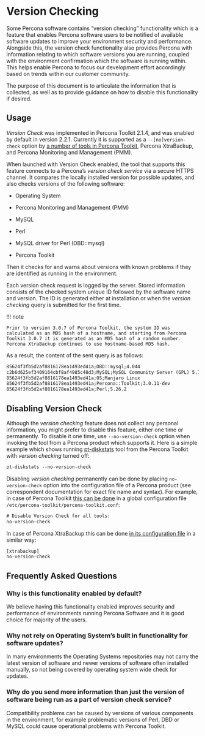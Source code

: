 # Version Checking

Some Percona software contains “version checking” functionality which is a
feature that enables Percona software users to be notified of available software
updates to improve your environment security and performance. Alongside this,
the version check functionality also provides Percona with information relating
to which software versions you are running, coupled with the environment
confirmation which the software is running within. This helps enable Percona to
focus our development effort accordingly based on trends within our customer
community.

The purpose of this document is to articulate the information that is collected,
as well as to provide guidance on how to disable this functionality if desired.

## Usage

*Version Check* was implemented in Percona Toolkit 2.1.4, and was enabled by default in
version 2.2.1. Currently it is supported as a `--[no]version-check` option
by [a number of tools in Percona Toolkit](https://www.percona.com/doc/percona-toolkit/LATEST/genindex.html),
Percona XtraBackup, and Percona Monitoring and Management (PMM).

When launched with Version Check enabled, the tool that supports this feature
connects to a Percona’s *version check service* via a secure HTTPS channel. It
compares the locally installed version for possible updates, and also checks
versions of the following software:

* Operating System

* Percona Monitoring and Management (PMM)

* MySQL

* Perl

* MySQL driver for Perl (DBD::mysql)

* Percona Toolkit

Then it checks for and warns about versions with known problems if they are
identified as running in the environment.

Each version check request is logged by the server. Stored information consists
of the checked system unique ID followed by the software name and version.  The
ID is generated either at installation or when the *version checking* query is
submitted for the first time.

!!! note

    Prior to version 3.0.7 of Percona Toolkit, the system ID was calculated as an MD5 hash of a hostname, and starting from Percona Toolkit 3.0.7 it is generated as an MD5 hash of a random number. Percona XtraBackup continues to use hostname-based MD5 hash.

As a result, the content of the sent query is as follows:

```default
85624f3fb5d2af8816178ea1493ed41a;DBD::mysql;4.044
c2b6d625ef3409164cbf8af4985c48d3;MySQL;MySQL Community Server (GPL) 5.7.22-log
85624f3fb5d2af8816178ea1493ed41a;OS;Manjaro Linux
85624f3fb5d2af8816178ea1493ed41a;Percona::Toolkit;3.0.11-dev
85624f3fb5d2af8816178ea1493ed41a;Perl;5.26.2
```

## Disabling Version Check

Although the *version checking* feature does not collect any personal information,
you might prefer to disable this feature, either one time or permanently.  To
disable it one time, use `--no-version-check` option when invoking the tool
from a Percona product which supports it. Here is a simple example which shows
running [pt-diskstats](https://www.percona.com/doc/percona-toolkit/LATEST/pt-diskstats.html) tool
from the Percona Toolkit with *version checking* turned off:

```default
pt-diskstats --no-version-check
```

Disabling *version checking* permanently can be done by placing
`no-version-check` option into the configuration file of a Percona product
(see correspondent documentation for exact file name and syntax). For example,
in case of Percona Toolkit [this can be done](https://www.percona.com/doc/percona-toolkit/LATEST/configuration_files.html)
in a global configuration file `/etc/percona-toolkit/percona-toolkit.conf`:

```default
# Disable Version Check for all tools:
no-version-check
```

In case of Percona XtraBackup this can be done [in its configuration file](https://www.percona.com/doc/percona-xtrabackup/2.4/using_xtrabackup/configuring.htm)
in a similar way:

```default
[xtrabackup]
no-version-check
```

## Frequently Asked Questions

### Why is this functionality enabled by default?

We believe having this functionality enabled improves security and performance
of environments running Percona Software and it is good choice for majority of
the users.

### Why not rely on Operating System’s built in functionality for software updates?

In many environments the Operating Systems repositories may not carry the latest
version of software and newer versions of software often installed manually, so
not being covered by operating system wide check for updates.

### Why do you send more information than just the version of software being run as a part of version check service?

Compatibility problems can be caused by versions of various components in the
environment, for example problematic versions of Perl, DBD or MySQL could cause
operational problems with Percona Toolkit.
